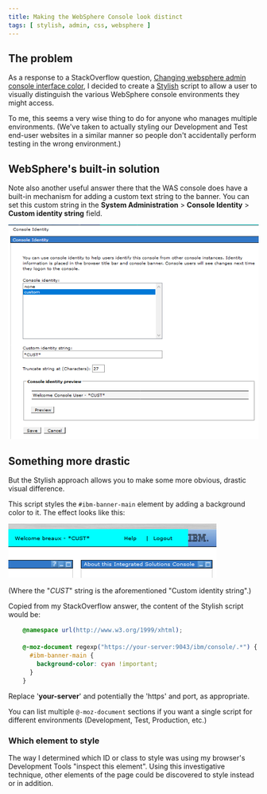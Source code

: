 ```yaml
---
title: Making the WebSphere Console look distinct
tags: [ stylish, admin, css, websphere ]
---
```

## The problem

As a response to a StackOverflow question, [Changing websphere admin console interface color](http://stackoverflow.com/questions/26108525/changing-websphere-admin-console-interface-color), I decided to create a [Stylish](https://addons.mozilla.org/en-US/firefox/addon/stylish/) script to allow a user to visually distinguish the various WebSphere console environments they might access.

To me, this seems a very wise thing to do for anyone who manages multiple environments. (We've taken to actually styling our Development and Test end-user websites in a similar manner so people don't accidentally perform testing in the wrong environment.)

## WebSphere's built-in solution

Note also another useful answer there that the WAS console does have a built-in mechanism for adding a custom text string to the banner. You can set this custom string in the **System Administration** > **Console Identity** > **Custom identity string** field.

[![image](/assets/PastedImage2017-10-10at21.46.52.png)](/assets/PastedImage2017-10-10at21.46.52.png)

## Something more drastic

But the Stylish approach allows you to make some more obvious, drastic visual difference.

This script styles the `#ibm-banner-main` element by adding a background color to it. The effect looks like this:

[![image](/assets/WAS-stylish-banner.PNG)](/assets/WAS-stylish-banner.PNG)

(Where the "*CUST*" string is the aforementioned "Custom identity string".)

Copied from my StackOverflow answer, the content of the Stylish script would be:
```css
    @namespace url(http://www.w3.org/1999/xhtml);

    @-moz-document regexp("https://your-server:9043/ibm/console/.*") {
      #ibm-banner-main {
        background-color: cyan !important;
      }
    }
```
Replace '**your-server**' and potentially the 'https' and port, as appropriate.

You can list multiple `@-moz-document` sections if you want a single script for different environments (Development, Test, Production, etc.)

### Which element to style

The way I determined which ID or class to style was using my browser's Development Tools "inspect this element". Using this investigative technique, other elements of the page could be discovered to style instead or in addition.
